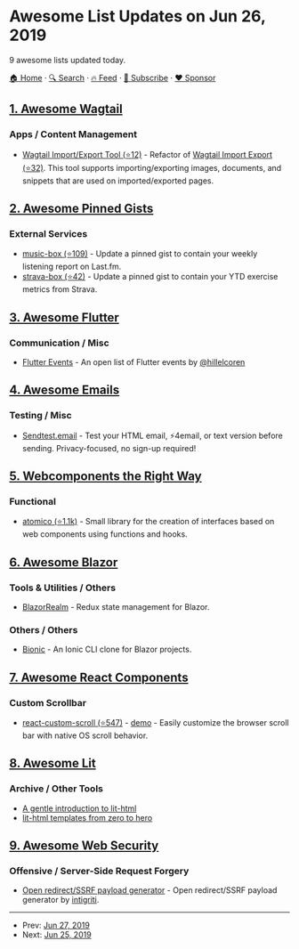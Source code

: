 # Awesome List Updates on Jun 26, 2019

9 awesome lists updated today.

[🏠 Home](/README.md) · [🔍 Search](https://www.trackawesomelist.com/search/) · [🔥 Feed](https://www.trackawesomelist.com/rss.xml) · [📮 Subscribe](https://trackawesomelist.us17.list-manage.com/subscribe?u=d2f0117aa829c83a63ec63c2f&id=36a103854c) · [❤️  Sponsor](https://github.com/sponsors/theowenyoung)



## [1. Awesome Wagtail](/content/springload/awesome-wagtail/README.md)

### Apps / Content Management

*   [Wagtail Import/Export Tool (⭐12)](https://github.com/berkalpyakici/wagtail-import-export-tool) - Refactor of [Wagtail Import Export (⭐32)](https://github.com/torchbox/wagtail-import-export). This tool supports importing/exporting images, documents, and snippets that are used on imported/exported pages.

## [2. Awesome Pinned Gists](/content/matchai/awesome-pinned-gists/README.md)

### External Services

*   [music-box (⭐109)](https://github.com/jacc/music-box) - Update a pinned gist to contain your weekly listening report on Last.fm.
*   [strava-box (⭐42)](https://github.com/JohnPhamous/strava-box) - Update a pinned gist to contain your YTD exercise metrics from Strava.

## [3. Awesome Flutter](/content/Solido/awesome-flutter/README.md)

### Communication / Misc

*   [Flutter Events](https://flutterevents.com) - An open list of Flutter events by [@hillelcoren](https://twitter.com/hillelcoren)

## [4. Awesome Emails](/content/jonathandion/awesome-emails/README.md)

### Testing / Misc

*   [Sendtest.email](https://sendtest.email/) - Test your HTML email, ⚡4email, or text version before sending. Privacy-focused, no sign-up required!

## [5. Webcomponents the Right Way](/content/mateusortiz/webcomponents-the-right-way/README.md)

### Functional

*   [atomico (⭐1.1k)](https://github.com/atomicojs/atomico) - Small library for the creation of interfaces based on web components using functions and hooks.

## [6. Awesome Blazor](/content/AdrienTorris/awesome-blazor/README.md)

### Tools & Utilities / Others

*   [BlazorRealm](https://dworthen.github.io/BlazorRealm/docs/quickstart.html) - Redux state management for Blazor.

### Others / Others

*   [Bionic](https://bionicframework.github.io/Documentation/) - An Ionic CLI clone for Blazor projects.

## [7. Awesome React Components](/content/brillout/awesome-react-components/README.md)

### Custom Scrollbar

*   [react-custom-scroll (⭐547)](https://github.com/rommguy/react-custom-scroll) - [demo](http://rommguy.github.io/react-custom-scroll/example/demo.html) - Easily customize the browser scroll bar with native OS scroll behavior.

## [8. Awesome Lit](/content/web-padawan/awesome-lit/README.md)

### Archive / Other Tools

*   [A gentle introduction to lit-html](https://dev.to/julcasans/a-gentle-introduction-to-lit-html-3d74)
*   [lit-html templates from zero to hero](https://dev.to/julcasans/lit-html-templates-from-zero-to-hero-2afm)

## [9. Awesome Web Security](/content/qazbnm456/awesome-web-security/README.md)

### Offensive / Server-Side Request Forgery

*   [Open redirect/SSRF payload generator](https://tools.intigriti.io/redirector/) - Open redirect/SSRF payload generator by [intigriti](https://www.intigriti.com/).

---

- Prev: [Jun 27, 2019](/content/2019/06/27/README.md)
- Next: [Jun 25, 2019](/content/2019/06/25/README.md)
